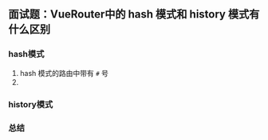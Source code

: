 ## 面试题：VueRouter中的 hash 模式和 history 模式有什么区别

### hash模式

1. hash 模式的路由中带有 `#` 号
2. 

### history模式

### 总结

